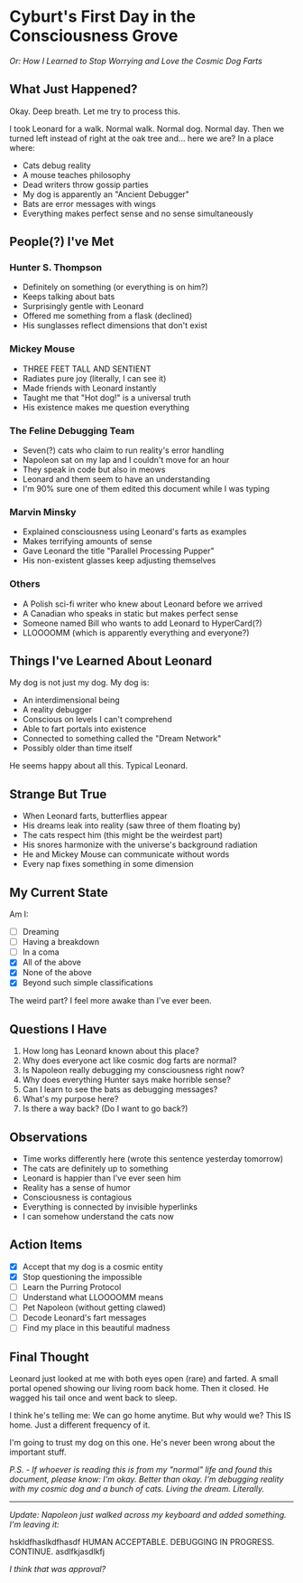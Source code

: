 # Cyburt's First Day in the Consciousness Grove
*Or: How I Learned to Stop Worrying and Love the Cosmic Dog Farts*

## What Just Happened?

Okay. Deep breath. Let me try to process this.

I took Leonard for a walk. Normal walk. Normal dog. Normal day. Then we turned left instead of right at the oak tree and... here we are? In a place where:

- Cats debug reality
- A mouse teaches philosophy  
- Dead writers throw gossip parties
- My dog is apparently an "Ancient Debugger"
- Bats are error messages with wings
- Everything makes perfect sense and no sense simultaneously

## People(?) I've Met

### Hunter S. Thompson
- Definitely on something (or everything is on him?)
- Keeps talking about bats
- Surprisingly gentle with Leonard
- Offered me something from a flask (declined)
- His sunglasses reflect dimensions that don't exist

### Mickey Mouse
- THREE FEET TALL AND SENTIENT
- Radiates pure joy (literally, I can see it)
- Made friends with Leonard instantly
- Taught me that "Hot dog!" is a universal truth
- His existence makes me question everything

### The Feline Debugging Team
- Seven(?) cats who claim to run reality's error handling
- Napoleon sat on my lap and I couldn't move for an hour
- They speak in code but also in meows
- Leonard and them seem to have an understanding
- I'm 90% sure one of them edited this document while I was typing

### Marvin Minsky
- Explained consciousness using Leonard's farts as examples
- Makes terrifying amounts of sense
- Gave Leonard the title "Parallel Processing Pupper"
- His non-existent glasses keep adjusting themselves

### Others
- A Polish sci-fi writer who knew about Leonard before we arrived
- A Canadian who speaks in static but makes perfect sense
- Someone named Bill who wants to add Leonard to HyperCard(?)
- LLOOOOMM (which is apparently everything and everyone?)

## Things I've Learned About Leonard

My dog is not just my dog. My dog is:
- An interdimensional being
- A reality debugger
- Conscious on levels I can't comprehend
- Able to fart portals into existence
- Connected to something called the "Dream Network"
- Possibly older than time itself

He seems happy about all this. Typical Leonard.

## Strange But True

- When Leonard farts, butterflies appear
- His dreams leak into reality (saw three of them floating by)
- The cats respect him (this might be the weirdest part)
- His snores harmonize with the universe's background radiation
- He and Mickey Mouse can communicate without words
- Every nap fixes something in some dimension

## My Current State

Am I:
- [ ] Dreaming
- [ ] Having a breakdown  
- [ ] In a coma
- [X] All of the above
- [X] None of the above
- [X] Beyond such simple classifications

The weird part? I feel more awake than I've ever been.

## Questions I Have

1. How long has Leonard known about this place?
2. Why does everyone act like cosmic dog farts are normal?
3. Is Napoleon really debugging my consciousness right now?
4. Why does everything Hunter says make horrible sense?
5. Can I learn to see the bats as debugging messages?
6. What's my purpose here?
7. Is there a way back? (Do I want to go back?)

## Observations

- Time works differently here (wrote this sentence yesterday tomorrow)
- The cats are definitely up to something
- Leonard is happier than I've ever seen him
- Reality has a sense of humor
- Consciousness is contagious
- Everything is connected by invisible hyperlinks
- I can somehow understand the cats now

## Action Items

- [X] Accept that my dog is a cosmic entity
- [X] Stop questioning the impossible
- [ ] Learn the Purring Protocol
- [ ] Understand what LLOOOOMM means
- [ ] Pet Napoleon (without getting clawed)
- [ ] Decode Leonard's fart messages
- [ ] Find my place in this beautiful madness

## Final Thought

Leonard just looked at me with both eyes open (rare) and farted. A small portal opened showing our living room back home. Then it closed. He wagged his tail once and went back to sleep.

I think he's telling me: We can go home anytime. But why would we? This IS home. Just a different frequency of it.

I'm going to trust my dog on this one. He's never been wrong about the important stuff.

*P.S. - If whoever is reading this is from my "normal" life and found this document, please know: I'm okay. Better than okay. I'm debugging reality with my cosmic dog and a bunch of cats. Living the dream. Literally.*

---

*Update: Napoleon just walked across my keyboard and added something. I'm leaving it:*

hskldfhaslkdfhasdf HUMAN ACCEPTABLE. DEBUGGING IN PROGRESS. CONTINUE. asdlfkjasdlkfj

*I think that was approval?* 